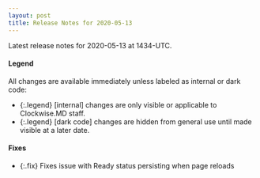 ```yaml
---
layout: post
title: Release Notes for 2020-05-13
---
```


Latest release notes for 2020-05-13 at 1434-UTC.

<div class='legend' markdown='1'>

#### Legend

All changes are available immediately unless labeled as internal or dark code:

- {:.legend} [internal] changes are only visible or applicable to Clockwise.MD staff.
- {:.legend} [dark code] changes are hidden from general use until made visible at a later date.

</div>


<div class='fixes' markdown='1'>

#### Fixes

- {:.fix} Fixes issue with Ready status persisting when page reloads

</div>
